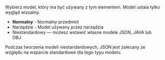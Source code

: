 Wybierz model, który ma być używany z tym elementem. Model ustala tylko wygląd wizualny.

* **Normalny** - Normalny przedmiot
* Narzędzie - Model używany przez narzędzia
* Niestandardowy — możesz wstawić własne modele JSON, JAVA lub OBJ

Podczas tworzenia modeli niestandardowych, JSON jest zalecany ze względu na wsparcie standardowe dla tego typu modelu.
